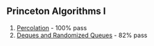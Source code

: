 ## Princeton Algorithms I



1. [Percolation](https://github.com/Joshmomel/Princeton_Algorithms/tree/percolation) - 100% pass
2. [Deques and Randomized Queues](https://github.com/Joshmomel/Princeton_Algorithms/tree/queues) - 82% pass

